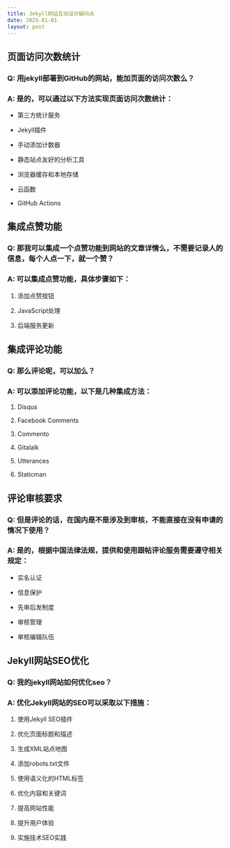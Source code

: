 ```yaml
---
title: Jekyll网站互动设计疑问点
date: 2025-01-01
layout: post
---
```


## 页面访问次数统计

### Q: 用jekyll部署到GitHub的网站，能加页面的访问次数么？

### A: 是的，可以通过以下方法实现页面访问次数统计：

- 第三方统计服务

- Jekyll插件

- 手动添加计数器

- 静态站点友好的分析工具

- 浏览器缓存和本地存储

- 云函数

- GitHub Actions

## 集成点赞功能

### Q: 那我可以集成一个点赞功能到网站的文章详情么，不需要记录人的信息，每个人点一下，就一个赞？

### A: 可以集成点赞功能，具体步骤如下：

1. 添加点赞按钮

1. JavaScript处理

1. 后端服务更新

## 集成评论功能

### Q: 那么评论呢，可以加么？

### A: 可以添加评论功能，以下是几种集成方法：

1. Disqus

1. Facebook Comments

1. Commento

1. Gitalalk

1. Utterances

1. Staticman

## 评论审核要求

### Q: 但是评论的话，在国内是不是涉及到审核，不能直接在没有申请的情况下使用？

### A: 是的，根据中国法律法规，提供和使用跟帖评论服务需要遵守相关规定：

- 实名认证

- 信息保护

- 先审后发制度

- 审核管理

- 审核编辑队伍

## Jekyll网站SEO优化

### Q: 我的jekyll网站如何优化seo？

### A: 优化Jekyll网站的SEO可以采取以下措施：

1. 使用Jekyll SEO插件

1. 优化页面标题和描述

1. 生成XML站点地图

1. 添加robots.txt文件

1. 使用语义化的HTML标签

1. 优化内容和关键词

1. 提高网站性能

1. 提升用户体验

1. 实施技术SEO实践